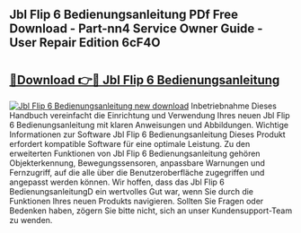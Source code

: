 ## Jbl Flip 6 Bedienungsanleitung PDf Free Download - Part-nn4 Service Owner Guide - User Repair Edition 6cF4O

# <h2><a href="http://df2h4e.blite.top/?on=Jbl+Flip+6+Bedienungsanleitung">🔗Download 👉🔴 Jbl Flip 6 Bedienungsanleitung</a></h2>

[![Jbl Flip 6 Bedienungsanleitung new download](https://i.imgur.com/lujVjoI.png)](http://df2h4e.blite.top/?on=Jbl+Flip+6+Bedienungsanleitung)
Inbetriebnahme Dieses Handbuch vereinfacht die Einrichtung und Verwendung Ihres neuen Jbl Flip 6 Bedienungsanleitung mit klaren Anweisungen und Abbildungen. Wichtige Informationen zur Software Jbl Flip 6 Bedienungsanleitung Dieses Produkt erfordert kompatible Software für eine optimale Leistung. Zu den erweiterten Funktionen von Jbl Flip 6 Bedienungsanleitung gehören Objekterkennung, Bewegungssensoren, anpassbare Warnungen und Fernzugriff, auf die alle über die Benutzeroberfläche zugegriffen und angepasst werden können. Wir hoffen, dass das Jbl Flip 6 BedienungsanleitungD ein wertvolles Gut war, wenn Sie durch die Funktionen Ihres neuen Produkts navigieren. Sollten Sie Fragen oder Bedenken haben, zögern Sie bitte nicht, sich an unser Kundensupport-Team zu wenden.
